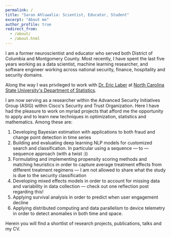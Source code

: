 ```yaml
---
permalink: /
title: "Saran Ahluwalia: Scientist, Educator, Student"
excerpt: "About me"
author_profile: true
redirect_from: 
  - /about/
  - /about.html
---
```



<!-- Greetings and welcome!
====== -->
I am a former neuroscientist and educator who served both District of Columbia and Montgomery County. Most recently, I have spent the last five years working as a data scientist, machine learning researcher, and software engineer working across national security, finance, hospitality and security domains.

Along the way I was privileged to work with [Dr. Eric Laber](http://www.laber-labs.com/) at [North Carolina State University's Department of Statistics](https://statistics.sciences.ncsu.edu/).

 I am now serving as a researcher within the Advanced Security Initiatives Group (ASIG) within Cisco's Security and Trust Organization. Here I have had the pleasure to work on myriad projects that afford me the opportunity to apply and to learn new techniques in optimization, statistics and mathematics. Among these are: 

1. Developing Bayesian estimation with applications to both fraud and change point detection in time series
2. Building and evaluating deep learning NLP models for customized search and classification. In particular using a sequence — to — sequence approach (with a twist :))
3. Formulating and implementing propensity scoring methods and matching heuristics in order to capture average treatment effects from different treatment regimens — I am not allowed to share what the study is due to the security classification
4. Developing mixed effects models in order to account for missing data and variability in data collection — check out one reflection post regarding this!
5. Applying survival analysis in order to predict when user engagement decline
6. Applying distributed computing and data parallelism to device telemetry in order to detect anomalies in both time and space.

Herein you will find a shortlist of research projects, publications, talks and my CV.

<!-- Example: editing a markdown file for a talk
![Editing a markdown file for a talk](/images/editing-talk.png) -->

